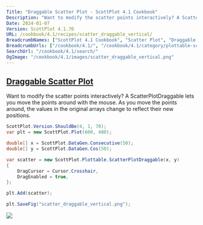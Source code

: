 ```yaml
---
Title: "Draggable Scatter Plot - ScottPlot 4.1 Cookbook"
Description: "Want to modify the scatter points interactively? A ScatterPlotDraggable lets you move the points around with the mouse. As you move the points around, the values in the original arrays change to reflect their new positions."
Date: 2024-01-07
Version: ScottPlot 4.1.70
URL: /cookbook/4.1/recipes/scatter_draggable_vertical/
BreadcrumbNames: ["ScottPlot 4.1 Cookbook", "Scatter Plot", "Draggable Scatter Plot"]
BreadcrumbUrls: ["/cookbook/4.1/", "/cookbook/4.1/category/plottable-scatter-plot", "/cookbook/4.1/recipes/scatter_draggable_vertical/"]
SearchUrl: "/cookbook/4.1/search/"
OgImage: "/cookbook/4.1/images/scatter_draggable_vertical.png"
---
```


<h2><a id='draggable-scatter-plot' href='/cookbook/4.1/recipes/scatter_draggable_vertical/'>Draggable Scatter Plot</a></h2>

Want to modify the scatter points interactively? A ScatterPlotDraggable lets you move the points around with the mouse. As you move the points around, the values in the original arrays change to reflect their new positions.

```cs
ScottPlot.Version.ShouldBe(4, 1, 70);
var plt = new ScottPlot.Plot(600, 400);

double[] x = ScottPlot.DataGen.Consecutive(50);
double[] y = ScottPlot.DataGen.Cos(50);

var scatter = new ScottPlot.Plottable.ScatterPlotDraggable(x, y)
{
    DragCursor = Cursor.Crosshair,
    DragEnabled = true,
};

plt.Add(scatter);

plt.SaveFig("scatter_draggable_vertical.png");
```

<img src='../../images/scatter_draggable_vertical.png' class='d-block mx-auto my-5' />


